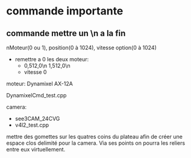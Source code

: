 # commande importante

## commande mettre un \n a la fin

nMoteur(0 ou 1), position(0 à 1024), vitesse option(0 à 1024)

* remettre a 0 les deux moteur:
  * 0,512,0\n 1,512,0\n
  * vitesse 0

moteur: Dynamixel AX-12A

DynamixelCmd_test.cpp

camera:

* see3CAM_24CVG
* v4l2_test.cpp
  
mettre des gomettes sur les quatres coins du plateau afin de créer une espace clos delimité pour la camera. Via ses points on pourra les reliers entre eux virtuellement.
